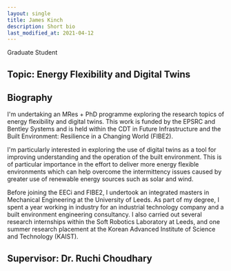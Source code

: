 ```yaml
---
layout: single
title: James Kinch
description: Short bio
last_modified_at: 2021-04-12
---
```


Graduate Student

## Topic: Energy Flexibility and Digital Twins

## Biography 
I'm undertaking an MRes + PhD programme exploring the research topics of energy flexibility and digital twins. This work is funded by the EPSRC and Bentley Systems and is held within the CDT in Future Infrastructure and the Built Environment: Resilience in a Changing World (FIBE2).

I'm particularly interested in exploring the use of digital twins as a tool for improving understanding and the operation of the built environment. This is of particular importance in the effort to deliver more energy flexible environments which can help overcome the intermittency issues caused by greater use of renewable energy sources such as solar and wind.

Before joining the EECi and FIBE2, I undertook an integrated masters in Mechanical Engineering at the University of Leeds. As part of my degree,  I spent a year working in industry for an industrial technology company and a built environment engineering consultancy. I also carried out several research internships within the Soft Robotics Laboratory at Leeds, and one summer research placement at the Korean Advanced Institute of Science and Technology (KAIST).

## Supervisor: Dr. Ruchi Choudhary
